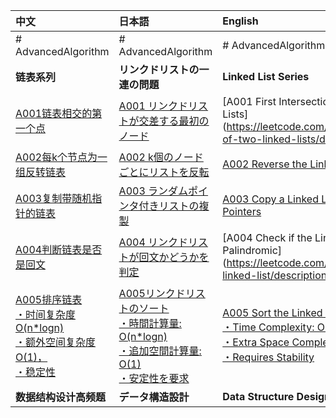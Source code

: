 | 中文                                                                                                                                                                                                                                                                                              | 日本語                                                                                                                                                   | English                                                                                                                          |
|:------------------------------------------------------------------------------------------------------------------------------------------------------------------------------------------------------------------------------------------------------------------------------------------------|:------------------------------------------------------------------------------------------------------------------------------------------------------|:---------------------------------------------------------------------------------------------------------------------------------|
| # AdvancedAlgorithm                                                                                                                                                                                                                                                                             | # AdvancedAlgorithm                                                                                                                                   | # AdvancedAlgorithm                                                                                                              |
| **链表系列**                                                                                                                                                                                                                                                                                        | **リンクドリストの一連の問題**                                                                                                                                     | **Linked List Series**                                                                                                           |
| [A001链表相交的第一个点](https://github.com/Gxondi/Algorithm/blob/main/AdvancedAlgorithm/src/main/java/A003%E9%93%BE%E8%A1%A8%E6%8E%92%E9%98%9F%E7%B3%BB%E5%88%97/A001%E9%93%BE%E8%A1%A8%E7%9B%B8%E4%BA%A4%E7%9A%84%E7%AC%AC%E4%B8%80%E4%B8%AA%E7%82%B9/IntersectionOfTwoLinkedList.java)                | [A001 リンクドリストが交差する最初のノード](https://leetcode.com/problems/intersection-of-two-linked-lists/description/)                                                | [A001 First Intersection Node of Two Linked Lists] (https://leetcode.com/problems/intersection-of-two-linked-lists/description/) |
| [A002每k个节点为一组反转链表](https://github.com/Gxondi/Algorithm/blob/main/AdvancedAlgorithm/src/main/java/A003%E9%93%BE%E8%A1%A8%E6%8E%92%E9%98%9F%E7%B3%BB%E5%88%97/A002%E6%AF%8Fk%E4%B8%AA%E8%8A%82%E7%82%B9%E4%B8%BA%E4%B8%80%E7%BB%84%E5%8F%8D%E8%BD%AC%E9%93%BE%E8%A1%A8/ReverseNodeInKGroup.java)  | [A002 k個のノードごとにリストを反転](https://leetcode.com/problems/reverse-nodes-in-k-group/description/)                                                           | [A002 Reverse the Linked List Every k Nodes](https://leetcode.com/problems/reverse-nodes-in-k-group/description/)                                                                                   |
| [A003复制带随机指针的链表](https://github.com/Gxondi/Algorithm/blob/main/AdvancedAlgorithm/src/main/java/A003%E9%93%BE%E8%A1%A8%E6%8E%92%E9%98%9F%E7%B3%BB%E5%88%97/A003%E5%A4%8D%E5%88%B6%E5%B8%A6%E9%9A%8F%E6%9C%BA%E6%8C%87%E9%92%88%E7%9A%84%E9%93%BE%E8%A1%A8/CopyListWithRandomPointer.java)        | [A003 ランダムポインタ付きリストの複製](https://leetcode.com/problems/copy-list-with-random-pointer/description/)                                                     | [A003 Copy a Linked List with Random Pointers](https://leetcode.com/problems/copy-list-with-random-pointer/description/)                                                                                 |
| [A004判断链表是否是回文](https://github.com/Gxondi/Algorithm/blob/main/AdvancedAlgorithm/src/main/java/A003%E9%93%BE%E8%A1%A8%E6%8E%92%E9%98%9F%E7%B3%BB%E5%88%97/A004%E5%88%A4%E6%96%AD%E9%93%BE%E8%A1%A8%E6%98%AF%E5%90%A6%E6%98%AF%E5%9B%9E%E6%96%87/PalindromeLinkedList.java)                       | [A004 リンクドリストが回文かどうかを判定](https://leetcode.com/problems/palindrome-linked-list/description/)                                                           | [A004 Check if the Linked List is Palindromic] (https://leetcode.com/problems/palindrome-linked-list/description/)                                                                                |
| [A005排序链表 <br>・时间复杂度O(n*logn)<br>・额外空间复杂度O(1)，<br>・稳定性](https://github.com/Gxondi/Algorithm/blob/main/AdvancedAlgorithm/src/main/java/A003%E9%93%BE%E8%A1%A8%E6%8E%92%E9%98%9F%E7%B3%BB%E5%88%97/A005%E9%93%BE%E8%A1%A8%E6%8E%92%E5%BA%8F/SortList.java)                                        |  [A005リンクドリストのソート<br>・時間計算量: O(n*logn)<br>・追加空間計算量: O(1)<br>・安定性を要求](https://leetcode.com/problems/sort-list/description/)                                | [A005 Sort the Linked List<br>・Time Complexity: O(n*logn)<br>・Extra Space Complexity: O(1)<br>・Requires Stability](https://leetcode.com/problems/sort-list/description/)             |
| **数据结构设计高频题**                                                                                                                                                                                                                                                                                   | **データ構造設計**                                                                                                                                           | **Data Structure Design**                                                                                                        |
